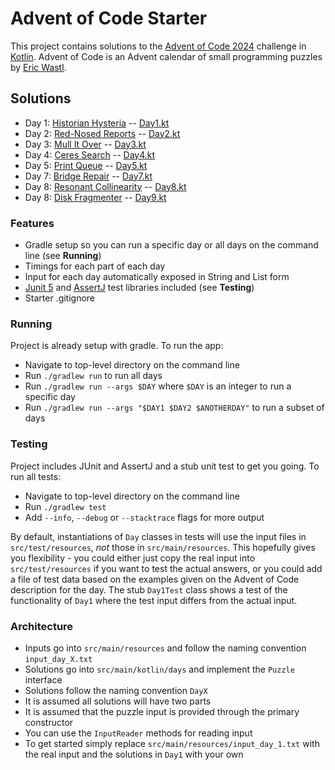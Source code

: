 # Advent of Code Starter

This project contains solutions to the [Advent of Code 2024](https://adventofcode.com/2024) challenge in [Kotlin](https://kotlinlang.org/).
Advent of Code is an Advent calendar of small programming puzzles by [Eric Wastl](http://was.tl/).

## Solutions

- Day 1: [Historian Hysteria](https://adventofcode.com/2024/day/1) -- [Day1.kt](https://github.com/andilau/advent-of-code-2024/blob/main/src/main/kotlin/days/Day1.kt)
- Day 2: [Red-Nosed Reports](https://adventofcode.com/2024/day/2) -- [Day2.kt](https://github.com/andilau/advent-of-code-2024/blob/main/src/main/kotlin/days/Day2.kt)
- Day 3: [Mull It Over](https://adventofcode.com/2024/day/3) -- [Day3.kt](https://github.com/andilau/advent-of-code-2024/blob/main/src/main/kotlin/days/Day3.kt)
- Day 4: [Ceres Search](https://adventofcode.com/2024/day/4) -- [Day4.kt](https://github.com/andilau/advent-of-code-2024/blob/main/src/main/kotlin/days/Day4.kt)
- Day 5: [Print Queue](https://adventofcode.com/2024/day/5) -- [Day5.kt](https://github.com/andilau/advent-of-code-2024/blob/main/src/main/kotlin/days/Day5.kt)
- Day 7: [Bridge Repair](https://adventofcode.com/2024/day/7) -- [Day7.kt](https://github.com/andilau/advent-of-code-2024/blob/main/src/main/kotlin/days/Day7.kt)
- Day 8: [Resonant Collinearity](https://adventofcode.com/2024/day/8) -- [Day8.kt](https://github.com/andilau/advent-of-code-2024/blob/main/src/main/kotlin/days/Day8.kt)
- Day 8: [Disk Fragmenter](https://adventofcode.com/2024/day/9) -- [Day9.kt](https://github.com/andilau/advent-of-code-2024/blob/main/src/main/kotlin/days/Day9.kt)

### Features

* Gradle setup so you can run a specific day or all days on the command line (see **Running**)
* Timings for each part of each day
* Input for each day automatically exposed in String and List form
* [Junit 5](https://junit.org/junit5/) and [AssertJ](https://assertj.github.io/doc/) test libraries included (see **Testing**)
* Starter .gitignore

### Running

Project is already setup with gradle. To run the app:

* Navigate to top-level directory on the command line
* Run `./gradlew run` to run all days
* Run `./gradlew run --args $DAY` where `$DAY` is an integer to run a specific day
* Run `./gradlew run --args "$DAY1 $DAY2 $ANOTHERDAY"` to run a subset of days

### Testing

Project includes JUnit and AssertJ and a stub unit test to get you going. To run all tests:

* Navigate to top-level directory on the command line
* Run `./gradlew test`
* Add `--info`, `--debug` or `--stacktrace` flags for more output

By default, instantiations of `Day` classes in tests will use the input files in `src/test/resources`, _not_ those
in `src/main/resources`. This hopefully gives you flexibility - you could either just copy the real input
into `src/test/resources` if you want to test the actual answers, or you could add a file of test data based on the
examples given on the Advent of Code description for the day. The stub `Day1Test` class shows a test of the
functionality of `Day1` where the test input differs from the actual input.

### Architecture

* Inputs go into `src/main/resources` and follow the naming convention `input_day_X.txt`
* Solutions go into `src/main/kotlin/days` and implement the `Puzzle` interface
* Solutions follow the naming convention `DayX`
* It is assumed all solutions will have two parts
* It is assumed that the puzzle input is provided through the primary constructor
* You can use the `InputReader` methods for reading input
* To get started simply replace `src/main/resources/input_day_1.txt` with the real input and the solutions in `Day1` with your own
